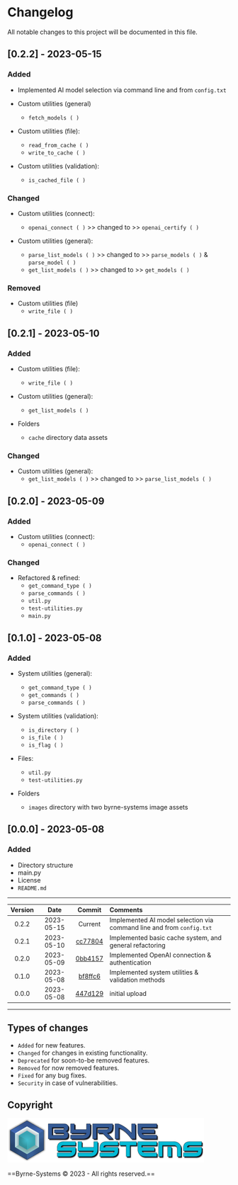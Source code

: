 # Changelog
All notable changes to this project will be documented in this file.

## [0.2.2] - 2023-05-15
### Added
- Implemented AI model selection via command line and from `config.txt`

- Custom utilities (general)
  - `fetch_models ( )`

- Custom utilities (file):
  - `read_from_cache ( )`
  - `write_to_cache ( )`

- Custom utilities (validation):
  - `is_cached_file ( )`

### Changed
- Custom utilities (connect):
  - `openai_connect ( )` >> changed to >> `openai_certify ( )`

- Custom utilities (general):
  - `parse_list_models ( )` >> changed to >> `parse_models ( )` & `parse_model ( )`
  - `get_list_models ( )`   >> changed to >> `get_models ( )`

### Removed
- Custom utilities (file)
  - `write_file ( )`

## [0.2.1] - 2023-05-10
### Added
- Custom utilities (file):
  - `write_file ( )`

- Custom utilities (general):
  - `get_list_models ( )`

- Folders
  - `cache` directory data assets

### Changed
- Custom utilities (general):
  - `get_list_models ( )` >> changed to >> `parse_list_models ( )`

## [0.2.0] - 2023-05-09
### Added
- Custom utilities (connect):
  - `openai_connect ( )`

### Changed
- Refactored & refined:
  - `get_command_type ( )`
  - `parse_commands ( )`
  - `util.py`
  - `test-utilities.py`
  - `main.py`

## [0.1.0] - 2023-05-08
### Added
- System utilities (general):
  - `get_command_type ( )`
  - `get_commands ( )`
  - `parse_commands ( )`

- System utilities (validation):
  - `is_directory ( )`
  - `is_file ( )`
  - `is_flag ( )`

- Files:
  - `util.py`
  - `test-utilities.py`

- Folders
  - `images` directory with two byrne-systems image assets

## [0.0.0] - 2023-05-08
### Added
- Directory structure
- main.py
- License
- `README.md`

---

| Version | Date       | Commit                                                            | Comments 														                             |
| :-----: | :--------: | :---------------------------------------------------------------: | :---------------------------------------------------------------- |
| 0.2.2   | 2023-05-15 | Current                                                           | Implemented AI model selection via command line and from `config.txt`
| 0.2.1   | 2023-05-10 | [cc77804](https://github.com/Justin-Byrne/ChatGpt/commit/cc77804) | Implemented basic cache system, and general refactoring
| 0.2.0   | 2023-05-09 | [0bb4157](https://github.com/Justin-Byrne/ChatGpt/commit/0bb4157) | Implemented OpenAI connection & authentication
| 0.1.0   | 2023-05-08 | [bf8ffc6](https://github.com/Justin-Byrne/ChatGpt/commit/bf8ffc6) | Implemented system utilities & validation methods
| 0.0.0   | 2023-05-08 | [447d129](https://github.com/Justin-Byrne/ChatGpt/commit/447d129) | initial upload

---

## Types of changes
- `Added` for new features.
- `Changed` for changes in existing functionality.
- `Deprecated` for soon-to-be removed features.
- `Removed` for now removed features.
- `Fixed` for any bug fixes.
- `Security` in case of vulnerabilities.

## Copyright

![Byrne-Systems](https://github.com/Justin-Byrne/ChatGpt/blob/main/images/byrne-systems.logo.png)

==Byrne-Systems © 2023 - All rights reserved.==

